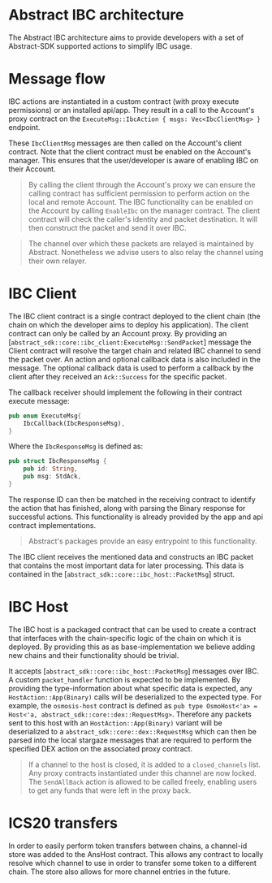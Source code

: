 # Abstract IBC architecture

The Abstract IBC architecture aims to provide developers with a set of Abstract-SDK supported actions to simplify IBC usage. 

# Message flow
IBC actions are instantiated in a custom contract (with proxy execute permissions) or an installed api/app. They result
in a call to the Account's proxy contract on the `ExecuteMsg::IbcAction { msgs: Vec<IbcClientMsg> }` endpoint.

These `IbcClientMsg` messages are then called on the Account's client contract. Note that the client contract must be enabled
on the Account's manager. This ensures that the user/developer is aware of enabling IBC on their Account.

> By calling the client through the Account's proxy we can ensure the calling contract has sufficient permission to perform action on the local and remote Account.
> The IBC functionality can be enabled on the Account by calling `EnableIbc` on the manager contract.
> The client contract will check the caller's identity and packet destination. It will then construct the packet and send it over IBC. 

> The channel over which these packets are relayed is maintained by Abstract. Nonetheless we advise users to also relay the channel using their own relayer.  

# IBC Client
The IBC client contract is a single contract deployed to the client chain (the chain on which the developer aims to
deploy his application). The client contract can only be called by an Account proxy. By providing
an [`abstract_sdk::core::ibc_client:ExecuteMsg::SendPacket`] message the Client contract will resolve the target
chain and related IBC channel to send the packet over. An action and optional callback data is also included in the
message. The optional callback data is used to perform a callback by the client after they received an `Ack::Success`
for the specific packet.

The callback receiver should implement the following in their contract execute message:

```rust
pub enum ExecuteMsg{
    IbcCallback(IbcResponseMsg),
}
```
Where the `IbcResponseMsg` is defined as:  
```rust
pub struct IbcResponseMsg {
    pub id: String,
    pub msg: StdAck,
}
```

The response ID can then be matched in the receiving contract to identify the action that has finished, along with
parsing the Binary response for successful actions.
This functionality is already provided by the app and api contract implementations.

> Abstract's packages provide an easy entrypoint to this functionality.

The IBC client receives the mentioned data and constructs an IBC packet that contains the most important data for later
processing. This data is contained in the [`abstract_sdk::core::ibc_host::PacketMsg`] struct.

# IBC Host

The IBC host is a packaged contract that can be used to create a contract that interfaces with the chain-specific logic
of the chain on which it is deployed. By providing this as as base-implementation we believe adding new chains and their
functionality should be trivial.

It accepts [`abstract_sdk::core::ibc_host::PacketMsg`] messages over IBC. A custom `packet_handler` function is
expected to be implemented. By providing the type-information about what specific data is expected,
any `HostAction::App(Binary)` calls will be deserialized to the expected type. For example, the `osmosis-host` contract
is defined as `pub type OsmoHost<'a> = Host<'a, abstract_sdk::core::dex::RequestMsg>`. Therefore any packets sent
to this host with an `HostAction::App(Binary)` variant will be deserialized to
a `abstract_sdk::core::dex::RequestMsg` which can then be parsed into the local stargaze messages that are
required to perform the specified DEX action on the associated proxy contract.

> If a channel to the host is closed, it is added to a `closed_channels` list. Any proxy contracts instantiated under this channel are now locked. The `SendAllBack` action is allowed to be called freely, enabling users to get any funds that were left in the proxy back. 

# ICS20 transfers 
In order to easily perform token transfers between chains, a channel-id store was added to the AnsHost contract. This allows any contract to locally resolve which channel to use in order to transfer some token to a different chain. The store also allows for more channel entries in the future. 
